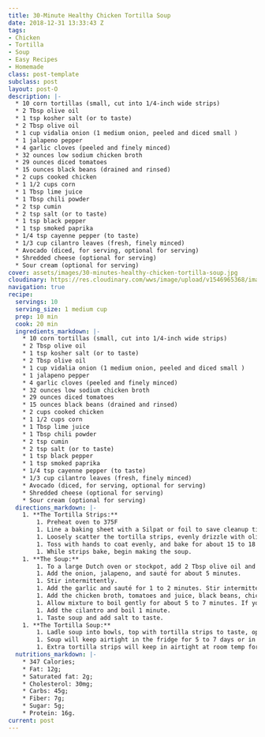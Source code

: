 ```yaml
---
title: 30-Minute Healthy Chicken Tortilla Soup
date: 2018-12-31 13:33:43 Z
tags:
- Chicken
- Tortilla
- Soup
- Easy Recipes
- Homemade
class: post-template
subclass: post
layout: post-O
description: |-
  * 10 corn tortillas (small, cut into 1/4-inch wide strips)
  * 2 Tbsp olive oil
  * 1 tsp kosher salt (or to taste)
  * 2 Tbsp olive oil
  * 1 cup vidalia onion (1 medium onion, peeled and diced small )
  * 1 jalapeno pepper
  * 4 garlic cloves (peeled and finely minced)
  * 32 ounces low sodium chicken broth
  * 29 ounces diced tomatoes
  * 15 ounces black beans (drained and rinsed)
  * 2 cups cooked chicken
  * 1 1/2 cups corn
  * 1 Tbsp lime juice
  * 1 Tbsp chili powder
  * 2 tsp cumin
  * 2 tsp salt (or to taste)
  * 1 tsp black pepper
  * 1 tsp smoked paprika
  * 1/4 tsp cayenne pepper (to taste)
  * 1/3 cup cilantro leaves (fresh, finely minced)
  * Avocado (diced, for serving, optional for serving)
  * Shredded cheese (optional for serving)
  * Sour cream (optional for serving)
cover: assets/images/30-minutes-healthy-chicken-tortilla-soup.jpg
cloudinary: https://res.cloudinary.com/wws/image/upload/v1546965368/images/30-minutes-healthy-chicken-tortilla-soup.jpg
navigation: true
recipe:
  servings: 10
  serving_size: 1 medium cup
  prep: 10 min
  cook: 20 min
  ingredients_markdown: |-
    * 10 corn tortillas (small, cut into 1/4-inch wide strips)
    * 2 Tbsp olive oil
    * 1 tsp kosher salt (or to taste)
    * 2 Tbsp olive oil
    * 1 cup vidalia onion (1 medium onion, peeled and diced small )
    * 1 jalapeno pepper
    * 4 garlic cloves (peeled and finely minced)
    * 32 ounces low sodium chicken broth
    * 29 ounces diced tomatoes
    * 15 ounces black beans (drained and rinsed)
    * 2 cups cooked chicken
    * 1 1/2 cups corn
    * 1 Tbsp lime juice
    * 1 Tbsp chili powder
    * 2 tsp cumin
    * 2 tsp salt (or to taste)
    * 1 tsp black pepper
    * 1 tsp smoked paprika
    * 1/4 tsp cayenne pepper (to taste)
    * 1/3 cup cilantro leaves (fresh, finely minced)
    * Avocado (diced, for serving, optional for serving)
    * Shredded cheese (optional for serving)
    * Sour cream (optional for serving)
  directions_markdown: |-
    1. **The Tortilla Strips:**
        1. Preheat oven to 375F
        1. Line a baking sheet with a Silpat or foil to save cleanup time
        1. Loosely scatter the tortilla strips, evenly drizzle with olive oil, evenly sprinkle with kosher salt
        1. Toss with hands to coat evenly, and bake for about 15 to 18 minutes
        1. While strips bake, begin making the soup.
    1. **The Soup:**
        1. To a large Dutch oven or stockpot, add 2 Tbsp olive oil and heat over medium-high heat to warm.
        1. Add the onion, jalapeno, and sauté for about 5 minutes.
        1. Stir intermittently.
        1. Add the garlic and sauté for 1 to 2 minutes. Stir intermittently.
        1. Add the chicken broth, tomatoes and juice, black beans, chicken, corn, lime juice, chili powder, cumin, 2 teaspoons salt, pepper, smoked paprika, optional cayenne pepper, and bring to a boil.
        1. Allow mixture to boil gently for about 5 to 7 minutes. If you prefer your soup to have more broth, add 1 to 2 cups of water
        1. Add the cilantro and boil 1 minute.
        1. Taste soup and add salt to taste.
    1. **The Tortilla Soup:**
        1. Ladle soup into bowls, top with tortilla strips to taste, optionally garnish with avocado, cheese and/or sour cream; serve immediately.
        1. Soup will keep airtight in the fridge for 5 to 7 days or in the freezer for up to 6 months.
        1. Extra tortilla strips will keep in airtight at room temp for up to 5 days.
  nutritions_markdown: |-
    * 347 Calories;
    * Fat: 12g;
    * Saturated fat: 2g;
    * Cholesterol: 30mg;
    * Carbs: 45g;
    * Fiber: 7g;
    * Sugar: 5g;
    * Protein: 16g.
current: post
---
```


